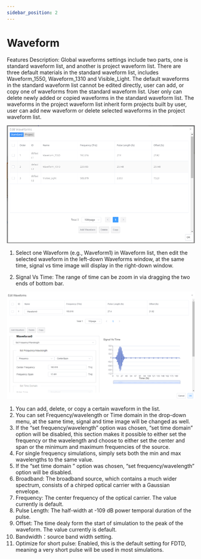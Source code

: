```yaml
---
sidebar_position: 2
---
```

# Waveform 

Features Description: Global waveforms settings include two parts, one is standard waveform list, and another is project waveform list. There are three default materials in the standard waveform list, includes Waveform_1550, Waveform_1310 and Visible_Light. The default waveforms in the standard waveform list cannot be edited directly, user can add, or copy one of waveforms from the standard waveform list. User only can delete newly added or copied waveforms in the standard waveform list. The waveforms in the project waveform list inherit form projects built by user, user can add new waveform or delete selected waveforms in the project waveform list.

![](../../static/img/tutorial/waveform/waveforms.png)

1. Select one Waveform (e.g., Waveform1) in Waveform list, then edit the selected waveform in the left-down Waveforms window, at the same time, signal vs time image will display in the right-down window.

2. Signal Vs Time: The range of time can be zoom in via dragging the two ends of bottom bar.


![](../../static/img/tutorial/waveform/signalVsTime.png)

1. You can add, delete, or copy a certain waveform in the list.
2. 	You can set Frequency/wavelength or Time domain in the drop-down menu, at the same time, signal and time image will be changed as well.
3. If the “set frequency/wavelength” option was chosen, “set time domain” option will be disabled, this section makes it possible to either set the frequency or the wavelength and choose to either set the center and span or the minimum and maximum frequencies of the source.
4. For single frequency simulations, simply sets both the min and max wavelengths to the same value.
5. If the “set time domain ” option was chosen, “set frequency/wavelength” option will be disabled.
6. Broadband: The broadband source, which contains a much wider spectrum, consists of a chirped optical carrier with a Gaussian envelope. 
7. Frequency: The center frequency of the optical carrier. The value currently is default.
8. Pulse Length: The half-width at -109 dB power temporal duration of the pulse. 
9. 	Offset: The time dealy form the start of simulation to the peak of the waveform. The value currently is default.
10. Bandwidth：source band width setting.
11. Optimize for short pulse: Enabled, this is the default setting for FDTD, meaning a very short pulse will be used in most simulations.

